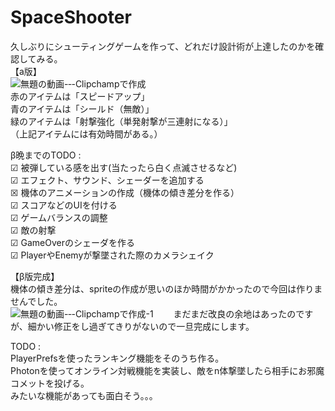 # SpaceShooter
久しぶりにシューティングゲームを作って、どれだけ設計術が上達したのかを確認してみる。  
【a版】  
![無題の動画-‐-Clipchampで作成](https://github.com/user-attachments/assets/0c036991-7ec1-4dae-8e89-f9f2263a32dd)  
赤のアイテムは「スピードアップ」  
青のアイテムは「シールド（無敵）」  
緑のアイテムは「射撃強化（単発射撃が三連射になる）」  
（上記アイテムには有効時間がある。）  

β晩までのTODO :   
☑ 被弾している感を出す(当たったら白く点滅させるなど)  
☑ エフェクト、サウンド、シェーダーを追加する  
☒ 機体のアニメーションの作成（機体の傾き差分を作る）  
☑ スコアなどのUIを付ける  
☑ ゲームバランスの調整  
☑ 敵の射撃  
☑ GameOverのシェーダを作る  
☑ PlayerやEnemyが撃墜された際のカメラシェイク
<br>

【β版完成】  
機体の傾き差分は、spriteの作成が思いのほか時間がかかったので今回は作りませんでした。  
![無題の動画-‐-Clipchampで作成-_1_](https://github.com/user-attachments/assets/43d691f3-3703-45fb-ba2c-a4712a7af34e)　　
まだまだ改良の余地はあったのですが、細かい修正をし過ぎてきりがないので一旦完成にします。  

TODO :  
PlayerPrefsを使ったランキング機能をそのうち作る。  
Photonを使ってオンライン対戦機能を実装し、敵をn体撃墜したら相手にお邪魔コメットを投げる。  
みたいな機能があっても面白そう。。。  
